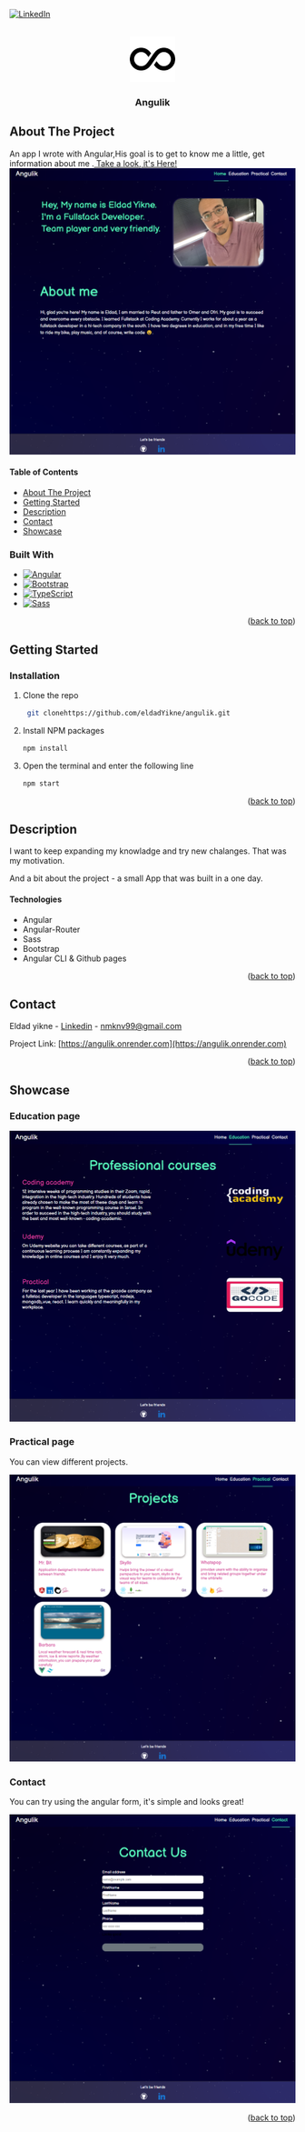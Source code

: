 <!-- Improved compatibility of back to top link: See: https://github.com/othneildrew/Best-README-Template/pull/73 -->

<a name="readme-top"></a>

<!--
*** Thanks for checking out the Best-README-Template. If you have a suggestion
*** that would make this better, please fork the repo and create a pull request
*** or simply open an issue with the tag "enhancement".
*** Don't forget to give the project a star!
*** Thanks again! Now go create something AMAZING! :D
-->

<!-- PROJECT SHIELDS -->
<!--
*** I'm using markdown "reference style" links for readability.
*** Reference links are enclosed in brackets [ ] instead of parentheses ( ).
*** See the bottom of this document for the declaration of the reference variables
*** for contributors-url, forks-url, etc. This is an optional, concise syntax you may use.
*** https://www.markdownguide.org/basic-syntax/#reference-style-links
-->

[![LinkedIn][linkedin-shield]][linkedin-url]

<!-- PROJECT LOGO -->
<br />
<div align="center">
    <img src="src/assets/images/infinity.svg" alt="Logo" width="80" height="80">
  <h3 align="center">Angulik </h3>

</div>

<!-- ABOUT THE PROJECT -->

## About The Project

An app I wrote with Angular,His goal is to get to know me a little, get information about me .[ Take a look, it's Here!](https://angulik.onrender.com)
![Home page image](src/assets/images/angulik-home.png "Homepage")
</a>

#### Table of Contents

  <ul>
    <li>
      <a href="#about-the-project">About The Project</a>
    </li>
    <li>
      <a href="#getting-started">Getting Started</a>
    </li>
    <li><a href="#description">Description</a></li>
    <li><a href="#contact">Contact</a></li>
    <li><a href="#showcase">Showcase</a></li>
  </ul>

### Built With

- [![Angular][Angular.io]][Angular-url]
- [![Bootstrap][Bootstrap.com]][Bootstrap-url]
- [![TypeScript][TypeScript.com]][TypeScript-url]
- [![Sass][Sass.com]][Sass-url]

<p align="right">(<a href="#readme-top">back to top</a>)</p>

<!-- GETTING STARTED -->

## Getting Started

### Installation

1. Clone the repo

   ```sh
    git clonehttps://github.com/eldadYikne/angulik.git

   ```

2. Install NPM packages
   ```sh
   npm install
   ```
3. Open the terminal and enter the following line

   ```js
   npm start
   ```

<p align="right">(<a href="#readme-top">back to top</a>)</p>

<!-- USAGE EXAMPLES -->

## Description

I want to keep expanding my knowladge and try new chalanges. That was my motivation.

And a bit about the project - a small App that was built in a one day.

#### Technologies

- Angular
- Angular-Router
- Sass
- Bootstrap
- Angular CLI & Github pages
<p align="right">(<a href="#readme-top">back to top</a>)</p>

<!-- CONTACT -->

## Contact

Eldad yikne - [Linkedin](https://www.linkedin.com/404/) - nmknv99@gmail.com

Project Link: [https://angulik.onrender.com](https://angulik.onrender.com)

<p align="right">(<a href="#readme-top">back to top</a>)</p>

<!-- ACKNOWLEDGMENTS -->

## Showcase

### Education page

![ page image](src/assets/images/angulik-education.png "Education page")

### Practical page

You can view different projects.

![Contacts page image](src/assets/images/angulik-PRACTICAL.png "PRACTICAL page")

### Contact

You can try using the angular form, it's simple and looks great!

![Contacts page image](src/assets/images/angulik-CONTACT.png "Contacts page")

<p align="right">(<a href="#readme-top">back to top</a>)</p>

<!-- MARKDOWN LINKS & IMAGES -->
<!-- https://www.markdownguide.org/basic-syntax/#reference-style-links -->

[contributors-shield]: https://img.shields.io/github/contributors/othneildrew/Best-README-Template.svg?style=for-the-badge
[contributors-url]: https://github.com/othneildrew/Best-README-Template/graphs/contributors
[forks-shield]: https://img.shields.io/github/forks/othneildrew/Best-README-Template.svg?style=for-the-badge
[forks-url]: https://github.com/othneildrew/Best-README-Template/network/members
[stars-shield]: https://img.shields.io/github/stars/othneildrew/Best-README-Template.svg?style=for-the-badge
[stars-url]: https://github.com/othneildrew/Best-README-Template/stargazers
[issues-shield]: https://img.shields.io/github/issues/othneildrew/Best-README-Template.svg?style=for-the-badge
[issues-url]: https://github.com/othneildrew/Best-README-Template/issues
[license-shield]: https://img.shields.io/github/license/othneildrew/Best-README-Template.svg?style=for-the-badge
[license-url]: https://github.com/othneildrew/Best-README-Template/blob/master/LICENSE.txt
[linkedin-shield]: https://img.shields.io/badge/-LinkedIn-black.svg?style=for-the-badge&logo=linkedin&colorB=555
[linkedin-url]: https://www.linkedin.com/in/eldad-yikne-639407247/
[product-screenshot]: images/screenshot.png
[Next.js]: https://img.shields.io/badge/next.js-000000?style=for-the-badge&logo=nextdotjs&logoColor=white
[Next-url]: https://nextjs.org/
[React.js]: https://img.shields.io/badge/React-20232A?style=for-the-badge&logo=react&logoColor=61DAFB
[React-url]: https://reactjs.org/
[Angular.js]: https://img.shields.io/badge/Angular.js-35495E?style=for-the-badge&logo=Angulardotjs&logoColor=4FC08D
[Angular-url]: https://Angularjs.org/
[Angular.io]: https://img.shields.io/badge/Angular-DD0031?style=for-the-badge&logo=angular&logoColor=white
[Angular-url]: https://angular.io/
[Svelte.dev]: https://img.shields.io/badge/Svelte-4A4A55?style=for-the-badge&logo=svelte&logoColor=FF3E00
[Svelte-url]: https://svelte.dev/
[Laravel.com]: https://img.shields.io/badge/Laravel-FF2D20?style=for-the-badge&logo=laravel&logoColor=white
[Laravel-url]: https://laravel.com
[Bootstrap.com]: https://img.shields.io/badge/Bootstrap-563D7C?style=for-the-badge&logo=bootstrap&logoColor=white
[Bootstrap-url]: https://getbootstrap.com
[TypeScript.com]: https://img.shields.io/badge/TypeScript-0202d1?style=for-the-badge&logo=TypeScript&logoColor=white
[TypeScript-url]: https://www.typescriptlang.org/
[Sass.com]: https://img.shields.io/badge/Sass-red?style=for-the-badge&logo=Sass&logoColor=white
[Sass-url]: https://sass-lang.com/
[JQuery.com]: https://img.shields.io/badge/jQuery-0769AD?style=for-the-badge&logo=jquery&logoColor=white
[JQuery-url]: https://jquery.com

